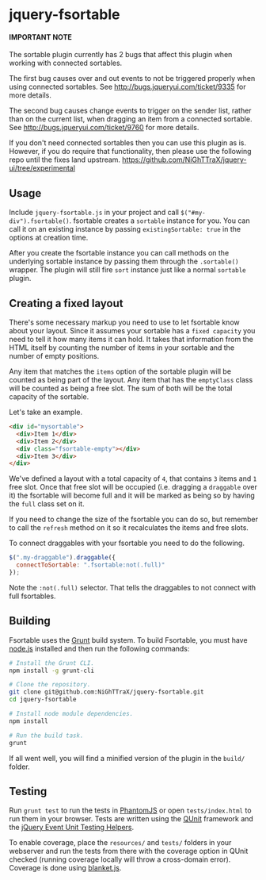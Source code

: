 jquery-fsortable
================

#### IMPORTANT NOTE

The sortable plugin currently has 2 bugs that affect this plugin when working
with connected sortables.

The first bug causes over and out events to not be triggered properly when
using connected sortables. See http://bugs.jqueryui.com/ticket/9335 for more
details.

The second bug causes change events to trigger on the sender list, rather
than on the current list, when dragging an item from a connected sortable.
See http://bugs.jqueryui.com/ticket/9760 for more details.

If you don't need connected sortables then you can use this plugin as is.
However, if you do require that functionality, then please use the following
repo until the fixes land upstream.
https://github.com/NiGhTTraX/jquery-ui/tree/experimental


Usage
-----

Include ```jquery-fsortable.js``` in your project and call
```$("#my-div").fsortable()```. fsortable creates a ```sortable```
instance for you. You can call it on an existing instance by passing
```existingSortable: true``` in the options at creation time.

After you create the fsortable instance you can call methods on the
underlying sortable instance by passing them through the ```.sortable()```
wrapper. The plugin will still fire ```sort``` instance just like a normal
```sortable``` plugin.


Creating a fixed layout
-----------------------

There's some necessary markup you need to use to let fsortable know about
your layout. Since it assumes your sortable has a ```fixed capacity``` you
need to tell it how many items it can hold. It takes that information from
the HTML itself by counting the number of items in your sortable and the
number of empty positions.

Any item that matches the ```items``` option of the sortable plugin will be
counted as being part of the layout. Any item that has the ```emptyClass```
class will be counted as being a free slot. The sum of both will be the
total capacity of the sortable.

Let's take an example.

```html
<div id="mysortable">
  <div>Item 1</div>
  <div>Item 2</div>
  <div class="fsortable-empty"></div>
  <div>Item 3</div>
</div>
```

We've defined a layout with a total capacity of ```4```, that contains ```3```
items and ```1``` free slot. Once that free slot will be occupied (i.e. dragging
a ```draggable``` over it) the fsortable will become full and it will be marked
as being so by having the ```full``` class set on it.

If you need to change the size of the fsortable you can do so, but remember to
call the ```refresh``` method on it so it recalculates the items and free slots.

To connect draggables with your fsortable you need to do the following.

```javascript
$(".my-draggable").draggable({
  connectToSortable: ".fsortable:not(.full)"
});
```

Note the ```:not(.full)``` selector. That tells the draggables to not connect with
full fsortables.


Building
--------

Fsortable uses the [Grunt](https://github.com/gruntjs/grunt) build system.
To build Fsortable, you must have [node.js](https://github.com/joyent/node)
installed and then run the following commands:

```bash
# Install the Grunt CLI.
npm install -g grunt-cli

# Clone the repository.
git clone git@github.com:NiGhTTraX/jquery-fsortable.git
cd jquery-fsortable

# Install node module dependencies.
npm install

# Run the build task.
grunt
```

If all went well, you will find a minified version of the plugin in the ```build/``` folder.


Testing
-------

Run ```grunt test``` to run the tests in
[PhantomJS](https://github.com/ariya/phantomjs) or open ```tests/index.html```
to run them in your browser. Tests are written using the
[QUnit](http://www.qunitjs.com/) framework and the [jQuery Event Unit Testing
Helpers](https://github.com/jquery/jquery-simulate).

To enable coverage, place the ```resources/``` and ```tests/``` folders in your
webserver and run the tests from there with the coverage option in QUnit checked
(running coverage locally will throw a cross-domain error). Coverage is done
using [blanket.js](http://www.blanketjs.org).
